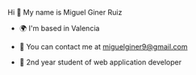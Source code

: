 Hi :wave: My name is Miguel Giner Ruiz
- :earth_africa: I'm based in Valencia
* :envelope_with_arrow: You can contact me at miguelginer9@gmail.com
+ :open_book: 2nd year student of web application developer

